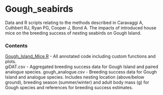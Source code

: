 # Gough_seabirds

Data and R scripts relating to the methods described in Caravaggi A, Cuthbert RJ, Ryan PG, Cooper J, Bond A. The impacts of introduced house mice on the breeding success of nesting seabirds on Gough Island.  

### Contents

[Gough_Island_Mice.R](https://github.com/arcaravaggi/Gough_seabirds/blob/master/Gough_island_mice.R) - All annotated code including custom functions and plots.  
giDAT.csv - Aggregated breeding success data for Gough Island and paired analogue species.
gough_analogue.csv - Breeding success data for Gough Island and analogue species. Includes nesting location (above/below ground), breeding season (summer/winter) and adult body mass (g) for Gough species and references for breeding success estimates.
